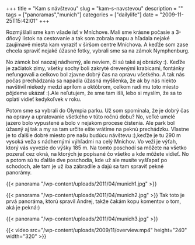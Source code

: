 +++
title = "Kam s návštevou"
slug = "kam-s-navstevou"
description = ""
tags = ["panoramas","munich"]
categories = ["dailylife"]
date = "2009-11-25T15:42:01"
+++

Rozmýšlali sme kam všade ísť v Mníchove. Mali sme krásne počasie a 3-dňový lístok na cestovanie a
tak som zobrala mapu a hľadala nejaké zaujímavé miesta kam vyraziť v širšom centre Mníchova. A
keďže som zase chcela spraviť nejaké úžasné fotky, vybrali sme sa na zámok Nymphenburg.



No zámok bol naozaj nádherný, ale neviem, či sú také aj obrázky :). Keďže je začiatok zimy, všetky
sochy boli zakryté drevenými krabicami, fontánky nefungovali a celkovo bol zjavne dobrý čas na
opravu všetkého. A tak nás počas prechádzania sa napadla úžasná myšlienka, že ak by nás niekto
navštívil niekedy medzi aprílom a októbrom, celkom radi mu toto miesto pôjdeme ukázať :).Ale
neľutujem, že sme tam išli, lebo si myslím, že sa to oplatí vidieť kedykoľvek v roku.

Potom sme sa vybrali do Olympia parku. Už som spomínala, že je dobrý čas na opravy a upratovanie
všetkého v túto ročnú dobu? No, veľké umelé jazero bolo vypustené a bolo v nejakom procese
čistenia. Ale park bol úžasný aj tak a my sa tam určite ešte vrátime na peknú prechádzku. Vlastne
je to ďalšie dobré miesto pre našu budúcu návštevu :),keďže je tu 290 m vysoká veža s nádhernými
výhľadmi na celý Mníchov. Vo veži je výťah, ktorý vás vyvezie do výšky 185 m. Na tomto poschodí sa
môžete na všetko pozerať cez okná, na ktorých je popísané čo všetko a kde môžete vidieť. No a potom
sú tu ďalšie dve poschodia, kde už ale musíte vyšľapať po schodoch, ale tam je už iba zábradlie a
dajú sa tam spraviť pekné panorámy.

{{< panorama "/wp-content/uploads/2011/04/munich1.jpg"  >}}

{{< panorama "/wp-content/uploads/2011/04/munich2.jpg"  >}}
Tak toto je prvá panoráma, ktorú spravil Andrej, takže čakám kopu komentov o tom, aká je pekná:)

{{< panorama "/wp-content/uploads/2011/04/munich3.jpg"  >}}

{{< video src="/wp-content/uploads/2009/11/overview.mp4" height="240" width="320" >}}


